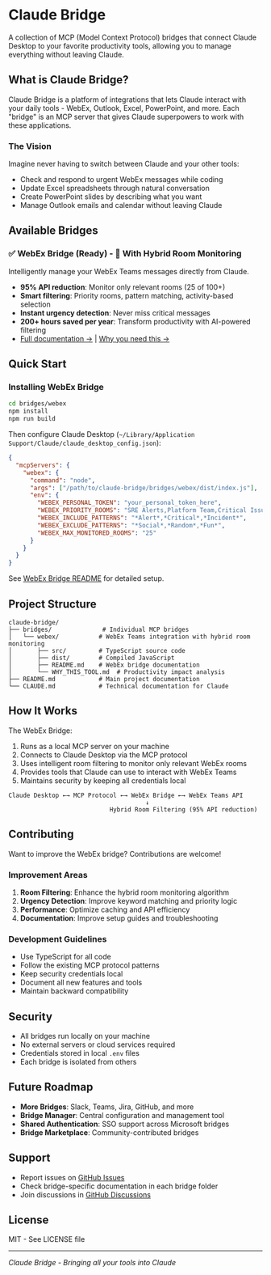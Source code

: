 # Claude Bridge

A collection of MCP (Model Context Protocol) bridges that connect Claude Desktop to your favorite productivity tools, allowing you to manage everything without leaving Claude.

## What is Claude Bridge?

Claude Bridge is a platform of integrations that lets Claude interact with your daily tools - WebEx, Outlook, Excel, PowerPoint, and more. Each "bridge" is an MCP server that gives Claude superpowers to work with these applications.

### The Vision

Imagine never having to switch between Claude and your other tools:
- Check and respond to urgent WebEx messages while coding
- Update Excel spreadsheets through natural conversation
- Create PowerPoint slides by describing what you want
- Manage Outlook emails and calendar without leaving Claude

## Available Bridges

### ✅ WebEx Bridge (Ready) - **🚀 With Hybrid Room Monitoring**
Intelligently manage your WebEx Teams messages directly from Claude.
- **95% API reduction**: Monitor only relevant rooms (25 of 100+)
- **Smart filtering**: Priority rooms, pattern matching, activity-based selection
- **Instant urgency detection**: Never miss critical messages
- **200+ hours saved per year**: Transform productivity with AI-powered filtering
- [Full documentation →](./bridges/webex/README.md) | [Why you need this →](./bridges/webex/WHY_THIS_TOOL.md)



## Quick Start

### Installing WebEx Bridge

```bash
cd bridges/webex
npm install
npm run build
```

Then configure Claude Desktop (`~/Library/Application Support/Claude/claude_desktop_config.json`):

```json
{
  "mcpServers": {
    "webex": {
      "command": "node",
      "args": ["/path/to/claude-bridge/bridges/webex/dist/index.js"],
      "env": {
        "WEBEX_PERSONAL_TOKEN": "your_personal_token_here",
        "WEBEX_PRIORITY_ROOMS": "SRE Alerts,Platform Team,Critical Issues",
        "WEBEX_INCLUDE_PATTERNS": "*Alert*,*Critical*,*Incident*",
        "WEBEX_EXCLUDE_PATTERNS": "*Social*,*Random*,*Fun*",
        "WEBEX_MAX_MONITORED_ROOMS": "25"
      }
    }
  }
}
```

See [WebEx Bridge README](./bridges/webex/README.md) for detailed setup.

## Project Structure

```
claude-bridge/
├── bridges/              # Individual MCP bridges
│   └── webex/           # WebEx Teams integration with hybrid room monitoring
│       ├── src/         # TypeScript source code
│       ├── dist/        # Compiled JavaScript
│       ├── README.md    # WebEx bridge documentation
│       └── WHY_THIS_TOOL.md  # Productivity impact analysis
├── README.md            # Main project documentation  
└── CLAUDE.md            # Technical documentation for Claude
```

## How It Works

The WebEx Bridge:
1. Runs as a local MCP server on your machine
2. Connects to Claude Desktop via the MCP protocol  
3. Uses intelligent room filtering to monitor only relevant WebEx rooms
4. Provides tools that Claude can use to interact with WebEx Teams
5. Maintains security by keeping all credentials local

```
Claude Desktop ←→ MCP Protocol ←→ WebEx Bridge ←→ WebEx Teams API
                                      ↓
                            Hybrid Room Filtering (95% API reduction)
```

## Contributing

Want to improve the WebEx bridge? Contributions are welcome!

### Improvement Areas

1. **Room Filtering**: Enhance the hybrid room monitoring algorithm
2. **Urgency Detection**: Improve keyword matching and priority logic  
3. **Performance**: Optimize caching and API efficiency
4. **Documentation**: Improve setup guides and troubleshooting

### Development Guidelines

- Use TypeScript for all code
- Follow the existing MCP protocol patterns  
- Keep security credentials local
- Document all new features and tools
- Maintain backward compatibility

## Security

- All bridges run locally on your machine
- No external servers or cloud services required
- Credentials stored in local `.env` files
- Each bridge is isolated from others

## Future Roadmap

- **More Bridges**: Slack, Teams, Jira, GitHub, and more
- **Bridge Manager**: Central configuration and management tool
- **Shared Authentication**: SSO support across Microsoft bridges
- **Bridge Marketplace**: Community-contributed bridges

## Support

- Report issues on [GitHub Issues](https://github.com/yourusername/claude-bridge/issues)
- Check bridge-specific documentation in each bridge folder
- Join discussions in [GitHub Discussions](https://github.com/yourusername/claude-bridge/discussions)

## License

MIT - See LICENSE file

---

*Claude Bridge - Bringing all your tools into Claude*